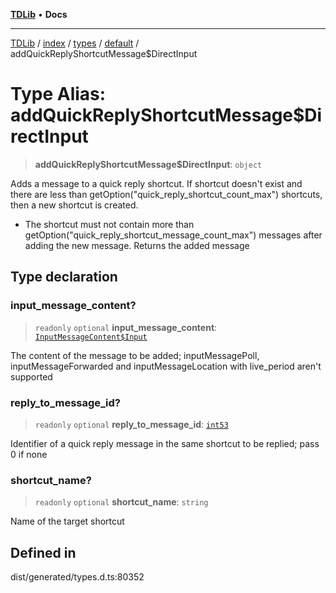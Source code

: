 [**TDLib**](../../../../../../README.md) • **Docs**

***

[TDLib](../../../../../../modules.md) / [index](../../../../../README.md) / [types](../../../README.md) / [default](../README.md) / addQuickReplyShortcutMessage$DirectInput

# Type Alias: addQuickReplyShortcutMessage$DirectInput

> **addQuickReplyShortcutMessage$DirectInput**: `object`

Adds a message to a quick reply shortcut. If shortcut doesn't exist and there are less than getOption("quick_reply_shortcut_count_max") shortcuts, then a new shortcut is created.

- The shortcut must not contain more than getOption("quick_reply_shortcut_message_count_max") messages after adding the new message. Returns the added message

## Type declaration

### input\_message\_content?

> `readonly` `optional` **input\_message\_content**: [`InputMessageContent$Input`](InputMessageContent$Input.md)

The content of the message to be added; inputMessagePoll, inputMessageForwarded and inputMessageLocation with live_period aren't supported

### reply\_to\_message\_id?

> `readonly` `optional` **reply\_to\_message\_id**: [`int53`](int53-1.md)

Identifier of a quick reply message in the same shortcut to be replied; pass 0 if none

### shortcut\_name?

> `readonly` `optional` **shortcut\_name**: `string`

Name of the target shortcut

## Defined in

dist/generated/types.d.ts:80352
